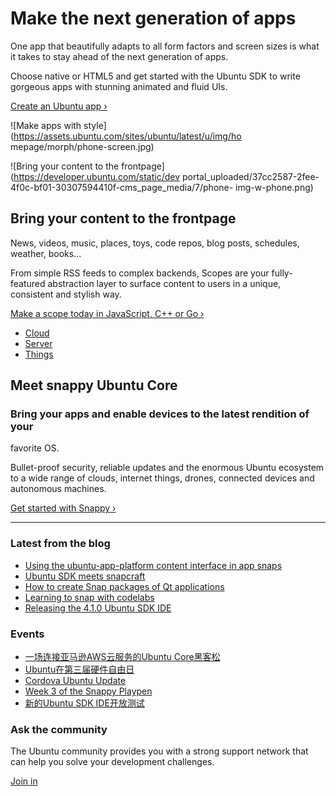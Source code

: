


# Make the next generation of apps

One app that beautifully adapts to all form factors and screen sizes is what
it takes to stay ahead of the next generation of apps.

Choose native or HTML5 and get started with the Ubuntu SDK to write gorgeous
apps with stunning animated and fluid UIs.

[Create an Ubuntu app ›](/phone/apps)

![Make apps with style](https://assets.ubuntu.com/sites/ubuntu/latest/u/img/ho
mepage/morph/phone-screen.jpg)





![Bring your content to the frontpage](https://developer.ubuntu.com/static/dev
portal_uploaded/37cc2587-2fee-4f0c-bf01-30307594410f-cms_page_media/7/phone-
img-w-phone.png)

## Bring your content to the frontpage

News, videos, music, places, toys, code repos, blog posts, schedules, weather,
books...

From simple RSS feeds to complex backends, Scopes are your fully-featured
abstraction layer to surface content to users in a unique, consistent and
stylish way.

[Make a scope today in JavaScript, C++ or Go ›](/phone/scopes)





  * [Cloud](/snappy)
  * [Server](/snappy)
  * [Things](/snappy)

## Meet snappy Ubuntu Core

### Bring your apps and enable devices to the latest rendition of your
favorite OS.

Bullet-proof security, reliable updates and the enormous Ubuntu ecosystem to a
wide range of clouds, internet things, drones, connected devices and
autonomous machines.

[Get started with Snappy ›](/snappy)





* * *

### Latest from the blog

  * [Using the ubuntu-app-platform content interface in app snaps](/en/blog/2016/11/29/using-ubuntu-app-platform-content-interface-in-app-snaps/)
  * [Ubuntu SDK meets snapcraft](/en/blog/2016/11/16/ubuntu-sdk-ide-meets-snapcraft/)
  * [How to create Snap packages of Qt applications](/en/blog/2016/11/16/snapping-qt-apps/)
  * [Learning to snap with codelabs](/en/blog/2016/09/27/learning-to-snap-with-codelabs/)
  * [Releasing the 4.1.0 Ubuntu SDK IDE](/en/blog/2016/09/07/releasing-410-ubuntu-sdk-ide/)

### Events

  * [一场连接亚马逊AWS云服务的Ubuntu Core黑客松](/en/blog/2016/09/13/aws-hackathon/)
  * [Ubuntu在第三届硬件自由日](/en/blog/2016/08/10/hardware-freedom-day/)
  * [Cordova Ubuntu Update](/en/blog/2016/06/28/cordova-ubuntu-update434/)
  * [Week 3 of the Snappy Playpen](/en/blog/2016/06/17/week-3-snappy-playpen/)
  * [新的Ubuntu SDK IDE开放测试](/en/blog/2016/06/17/calling-testers-new-ubuntu-sdk-ide-pos/)

### Ask the community

The Ubuntu community provides you with a strong support network that can help
you solve your development challenges.

[Join in](/community/)





